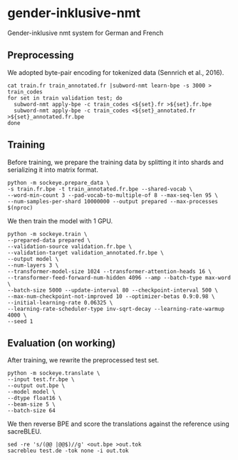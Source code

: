 # gender-inklusive-nmt
Gender-inklusive nmt system for German and French

## Preprocessing
We adopted byte-pair encoding for tokenized data (Sennrich et al., 2016).
```
cat train.fr train_annotated.fr |subword-nmt learn-bpe -s 3000 > train_codes
for set in train validation test; do
  subword-nmt apply-bpe -c train_codes <${set}.fr >${set}.fr.bpe
  subword-nmt apply-bpe -c train_codes <${set}_annotated.fr >${set}_annotated.fr.bpe
done
```
## Training
Before training, we prepare the training data by splitting it into shards and serializing it into matrix format.
```
python -m sockeye.prepare_data \
-s train.fr.bpe -t train_annotated.fr.bpe --shared-vocab \
--word-min-count 3 --pad-vocab-to-multiple-of 8 --max-seq-len 95 \
--num-samples-per-shard 10000000 --output prepared --max-processes $(nproc)
```

We then train the model with 1 GPU.
```
python -m sockeye.train \
--prepared-data prepared \
--validation-source validation.fr.bpe \
--validation-target validation_annotated.fr.bpe \
--output model \
--num-layers 3 \
--transformer-model-size 1024 --transformer-attention-heads 16 \
--transformer-feed-forward-num-hidden 4096 --amp --batch-type max-word \
--batch-size 5000 --update-interval 80 --checkpoint-interval 500 \
--max-num-checkpoint-not-improved 10 --optimizer-betas 0.9:0.98 \
--initial-learning-rate 0.06325 \
--learning-rate-scheduler-type inv-sqrt-decay --learning-rate-warmup 4000 \
--seed 1
```
## Evaluation (on working)
After training, we rewrite the preprocessed test set.
```
python -m sockeye.translate \
--input test.fr.bpe \
--output out.bpe \
--model model \
--dtype float16 \
--beam-size 5 \
--batch-size 64
```

We then reverse BPE and score the translations against the reference using sacreBLEU.
```
sed -re 's/(@@ |@@$)//g' <out.bpe >out.tok
sacrebleu test.de -tok none -i out.tok
```
